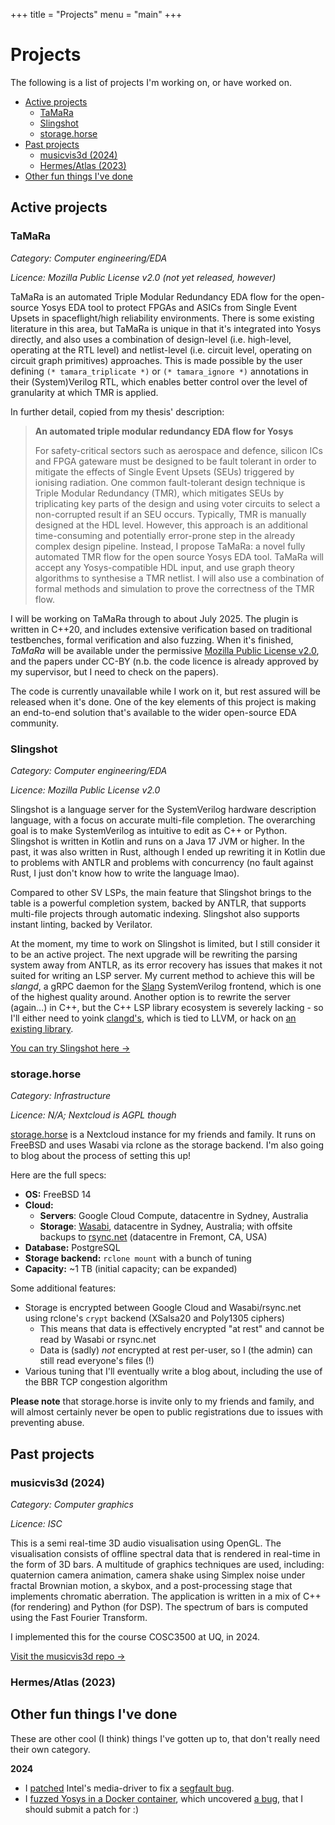 +++
title = "Projects"
menu = "main"
+++

# Projects

The following is a list of projects I'm working on, or have worked on.

<!-- mtoc-start -->

* [Active projects](#active-projects)
  * [TaMaRa](#tamara)
  * [Slingshot](#slingshot)
  * [storage.horse](#storagehorse)
* [Past projects](#past-projects)
  * [musicvis3d (2024)](#musicvis3d-2024)
  * [Hermes/Atlas (2023)](#hermesatlas-2023)
* [Other fun things I've done](#other-fun-things-ive-done)

<!-- mtoc-end -->

## Active projects
### TaMaRa
_Category: Computer engineering/EDA_

_Licence: Mozilla Public License v2.0 (not yet released, however)_

TaMaRa is an automated Triple Modular Redundancy EDA flow for the open-source Yosys EDA tool to protect FPGAs
and ASICs from Single Event Upsets in spaceflight/high reliability environments. There is some existing
literature in this area, but TaMaRa is unique in that it's integrated into Yosys directly, and also uses a
combination of design-level (i.e. high-level, operating at the RTL level) and netlist-level (i.e. circuit
level, operating on circuit graph primitives) approaches. This is made possible by the user defining
`(* tamara_triplicate *)` or `(* tamara_ignore *)` annotations in their (System)Verilog RTL, which enables
better control over the level of granularity at which TMR is applied.

In further detail, copied from my thesis' description:

> **An automated triple modular redundancy EDA flow for Yosys**
>
> For safety-critical sectors such as aerospace and defence, silicon ICs and FPGA gateware must be designed to
> be fault tolerant in order to mitigate the effects of Single Event Upsets (SEUs) triggered by ionising
> radiation. One common fault-tolerant design technique is Triple Modular Redundancy (TMR), which mitigates
> SEUs by triplicating key parts of the design and using voter circuits to select a non-corrupted result if an
> SEU occurs. Typically, TMR is manually designed at the HDL level. However, this approach is an additional
> time-consuming and potentially error-prone step in the already complex design pipeline. Instead, I propose
> TaMaRa: a novel fully automated TMR flow for the open source Yosys EDA tool. TaMaRa will accept any
> Yosys-compatible HDL input, and use graph theory algorithms to synthesise a TMR netlist. I will also use a
> combination of formal methods and simulation to prove the correctness of the TMR flow.

I will be working on TaMaRa through to about July 2025. The plugin is written in C++20, and includes extensive
verification based on traditional testbenches, formal verification and also fuzzing. When it's finished,
_TaMaRa_ will be available under the permissive [Mozilla Public License
v2.0](https://www.mozilla.org/en-US/MPL/2.0/FAQ/), and the papers under CC-BY (n.b. the code licence is
already approved by my supervisor, but I need to check on the papers).

The code is currently unavailable while I work on it, but rest assured will be released when it's done. One of
the key elements of this project is making an end-to-end solution that's available to the wider open-source
EDA community.

### Slingshot
_Category: Computer engineering/EDA_

_Licence: Mozilla Public License v2.0_

Slingshot is a language server for the SystemVerilog hardware description language, with a focus on accurate
multi-file completion. The overarching goal is to make SystemVerilog as intuitive to edit as C++ or Python.
Slingshot is written in Kotlin and runs on a Java 17 JVM or higher. In the past, it was also written in Rust,
although I ended up rewriting it in Kotlin due to problems with ANTLR and problems with concurrency (no fault
against Rust, I just don't know how to write the language lmao).

Compared to other SV LSPs, the main feature that Slingshot brings to the table is a powerful completion
system, backed by ANTLR, that supports multi-file projects through automatic indexing. Slingshot also supports
instant linting, backed by Verilator.

At the moment, my time to work on Slingshot is limited, but I still consider it to be an active project. The
next upgrade will be rewriting the parsing system away from ANTLR, as its error recovery has issues that makes
it not suited for writing an LSP server. My current method to achieve this will be _slangd_, a gRPC daemon for
the [Slang](https://github.com/MikePopoloski/slang) SystemVerilog frontend, which is one of the highest
quality around. Another option is to rewrite the server (again...) in C++, but the C++ LSP library ecosystem
is severely lacking - so I'll either need to yoink
[clangd's](https://github.com/llvm/llvm-project/tree/main/clang-tools-extra/clangd), which is tied to LLVM, or
hack on [an existing library](https://github.com/kuafuwang/LspCpp).

[You can try Slingshot here &rarr;](https://github.com/mattyoung101/slingshot)

### storage.horse
_Category: Infrastructure_

_Licence: N/A; Nextcloud is AGPL though_

[storage.horse](https://storage.horse/) is a Nextcloud instance for my friends and family. It runs on FreeBSD
and uses Wasabi via rclone as the storage backend. I'm also going to blog about the process of setting this
up!

Here are the full specs:

- **OS:** FreeBSD 14
- **Cloud:**
    - **Servers**: Google Cloud Compute, datacentre in Sydney, Australia
    - **Storage**: [Wasabi](https://wasabi.com/), datacentre in Sydney, Australia; with offsite backups to
    [rsync.net](https://www.rsync.net/) (datacentre in Fremont, CA, USA)
- **Database:** PostgreSQL
- **Storage backend:** `rclone mount` with a bunch of tuning
- **Capacity:** ~1 TB (initial capacity; can be expanded)

Some additional features:

- Storage is encrypted between Google Cloud and Wasabi/rsync.net using rclone's `crypt` backend (XSalsa20 and
Poly1305 ciphers)
    - This means that data is effectively encrypted "at rest" and cannot be read by Wasabi or rsync.net
    - Data is (sadly) _not_ encrypted at rest per-user, so I (the admin) can still read everyone's files (!)
- Various tuning that I'll eventually write a blog about, including the use of the BBR TCP congestion
algorithm

**Please note** that storage.horse is invite only to my friends and family, and will almost certainly never be
open to public registrations due to issues with preventing abuse.

## Past projects
### musicvis3d (2024)
_Category: Computer graphics_

_Licence: ISC_

This is a semi real-time 3D audio visualisation using OpenGL. The visualisation consists of offline spectral
data that is rendered in real-time in the form of 3D bars. A multitude of graphics techniques are used,
including: quaternion camera animation, camera shake using Simplex noise under fractal Brownian motion, a
skybox, and a post-processing stage that implements chromatic aberration. The application is written in a mix
of C++ (for rendering) and Python (for DSP). The spectrum of bars is computed using the Fast Fourier
Transform.

I implemented this for the course COSC3500 at UQ, in 2024.

[Visit the musicvis3d repo &rarr;](https://github.com/mattyoung101/musicvis3d)

### Hermes/Atlas (2023)

## Other fun things I've done
These are other cool (I think) things I've gotten up to, that don't really need their own category.

**2024**

- I [patched](https://github.com/intel/media-driver/commit/454a82ee3f82bb274494b97f4892fb8f88fe33f3)
Intel's media-driver to fix a [segfault bug](https://github.com/intel/media-driver/issues/1859).
- I [fuzzed Yosys in a Docker container](https://github.com/mattyoung101/yosys_honggfuzz_docker), which
uncovered [a bug](https://github.com/YosysHQ/yosys/issues/4599), that I should submit a patch for :)
